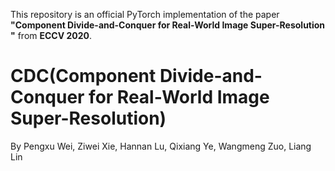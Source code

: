 This repository is an official PyTorch implementation of the paper **"Component Divide-and-Conquer for Real-World Image Super-Resolution
"** from **ECCV 2020**.

# CDC(Component Divide-and-Conquer for Real-World Image Super-Resolution)
By Pengxu Wei, Ziwei Xie, Hannan Lu, Qixiang Ye, Wangmeng Zuo, Liang Lin

